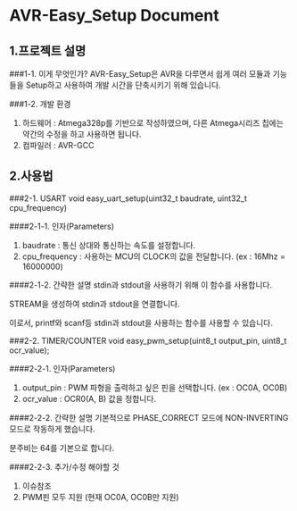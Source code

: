 AVR-Easy_Setup Document
=
1.프로젝트 설명
-
###1-1. 이게 무엇인가?
AVR-Easy_Setup은 AVR을 다루면서 쉽게 여러 모듈과 기능들을 Setup하고 사용하여 개발 시간을 단축시키기 위해 있습니다.

###1-2. 개발 환경
1. 하드웨어 : Atmega328p를 기반으로 작성하였으며, 다른 Atmega시리즈 칩에는 약간의 수정을 하고 사용하면 됩니다.
2. 컴파일러 : AVR-GCC

2.사용법
-
###2-1. USART
    void easy_uart_setup(uint32_t baudrate, uint32_t cpu_frequency)

####2-1-1. 인자(Parameters)
1. baudrate      : 통신 상대와 통신하는 속도를 설정합니다.
2. cpu_frequency : 사용하는 MCU의 CLOCK의 값을 전달합니다. (ex : 16Mhz = 16000000)

####2-1-2. 간략한 설명
stdin과 stdout을 사용하기 위해 이 함수를 사용합니다.

STREAM을 생성하여 stdin과 stdout을 연결합니다.

이로서, printf와 scanf등 stdin과 stdout을 사용하는 함수를 사용할 수 있습니다.

###2-2. TIMER/COUNTER
    void easy_pwm_setup(uint8_t output_pin, uint8_t ocr_value);

####2-2-1. 인자(Parameters)
1. output_pin : PWM 파형을 출력하고 싶은 핀을 선택합니다. (ex : OC0A, OC0B)
2. ocr_value  : OCR0(A, B) 값을 정합니다.

####2-2-2. 간략한 설명
기본적으로 PHASE_CORRECT 모드에 NON-INVERTING 모드로 작동하게 했습니다.

분주비는 64를 기본으로 합니다.

####2-2-3. 추가/수정 해야할 것
1. 이슈참조
2. PWM핀 모두 지원 (현재 OC0A, OC0B만 지원)
